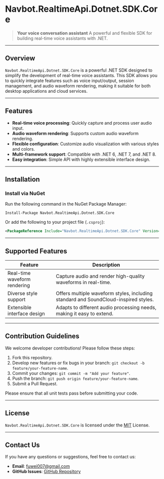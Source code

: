 # **Navbot.RealtimeApi.Dotnet.SDK.Core**

> **Your voice conversation assistant**
> A powerful and flexible SDK for building real-time voice assistants with .NET.

------

## **Overview**

`Navbot.RealtimeApi.Dotnet.SDK.Core` is a powerful .NET SDK designed to simplify the development of real-time voice assistants. This SDK allows you to quickly integrate features such as voice input/output, session management, and audio waveform rendering, making it suitable for both desktop applications and cloud services.

------

## **Features**

- **Real-time voice processing**: Quickly capture and process user audio input.
- **Audio waveform rendering**: Supports custom audio waveform rendering.
- **Flexible configuration**: Customize audio visualization with various styles and colors.
- **Multi-framework support**: Compatible with .NET 6, .NET 7, and .NET 8.
- **Easy integration**: Simple API with highly extensible interface design.

------

## **Installation**

### Install via NuGet

Run the following command in the NuGet Package Manager:

```shell
Install-Package Navbot.RealtimeApi.Dotnet.SDK.Core
```

Or add the following to your project file (`.csproj`):

```xml
<PackageReference Include="Navbot.RealtimeApi.Dotnet.SDK.Core" Version="1.0.1" />
```

------

## **Supported Features**

| Feature                      | Description                                                  |
| ---------------------------- | ------------------------------------------------------------ |
| Real-time waveform rendering | Capture audio and render high-quality waveforms in real-time. |
| Diverse style support        | Offers multiple waveform styles, including standard and SoundCloud-inspired styles. |
| Extensible interface design  | Adapts to different audio processing needs, making it easy to extend. |

------

## **Contribution Guidelines**

We welcome developer contributions! Please follow these steps:

1. Fork this repository.
2. Develop new features or fix bugs in your branch: `git checkout -b feature/your-feature-name`.
3. Commit your changes: `git commit -m "Add your feature"`.
4. Push the branch: `git push origin feature/your-feature-name`.
5. Submit a Pull Request.

Please ensure that all unit tests pass before submitting your code.

------

## **License**

`Navbot.RealtimeApi.Dotnet.SDK.Core` is licensed under the [MIT](LICENSE) License.

------

## **Contact Us**

If you have any questions or suggestions, feel free to contact us:

- **Email**: fuwei007@gmail.com
- **GitHub Issues**: [GitHub Repository](https://github.com/fuwei007/OpenAI-realtimeapi-dotnetsdk/issues)